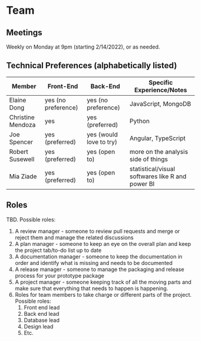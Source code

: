 # Team

## Meetings
Weekly on Monday at 9pm (starting 2/14/2022), or as needed.

## Technical Preferences (alphabetically listed)
| Member            | Front-End           | Back-End                | Specific Experience/Notes |
| ----------------- | ------------------- | ----------------------- | ------------------------- |
| Elaine Dong       | yes (no preference) | yes (no preference)     | JavaScript, MongoDB |
| Christine Mendoza | yes                 | yes (preferred)         | Python |
| Joe Spencer       | yes (preferred)     | yes (would love to try) | Angular, TypeScript |
| Robert Susewell   | yes (preferred)     | yes (open to)           | more on the analysis side of things |
| Mia Ziade         | yes (preferred)     | yes (open to)           | statistical/visual softwares like R and power BI |

## Roles
TBD. Possible roles:
1. A review manager - someone to review pull requests and merge or reject them and manage the related discussions
2. A plan manager - someone to keep an eye on the overall plan and keep the project tab/to-do list up to date
3. A documentation manager - someone to keep the documentation in order and identify what is missing and needs to be documented
4. A release manager - someone to manage the packaging and release process for your prototype package
5. A project manager - someone keeping track of all the moving parts and make sure that everything that needs to happen is happening.
5. Roles for team members to take charge or different parts of the project. Possible roles:
    1. Front end lead
    2. Back end lead
    3. Database lead
    4. Design lead
    5. Etc.
